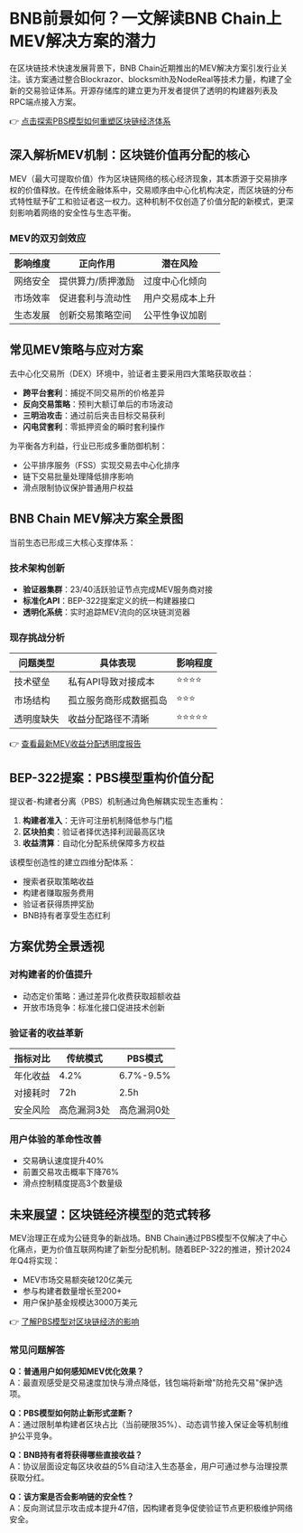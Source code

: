 # BNB前景如何？一文解读BNB Chain上MEV解决方案的潜力

在区块链技术快速发展背景下，BNB Chain近期推出的MEV解决方案引发行业关注。该方案通过整合Blockrazor、blocksmith及NodeReal等技术力量，构建了全新的交易验证体系。开源存储库的建立更为开发者提供了透明的构建器列表及RPC端点接入方案。

👉 [点击探索PBS模型如何重塑区块链经济体系](https://bit.ly/okx_welcome)

## 深入解析MEV机制：区块链价值再分配的核心
MEV（最大可提取价值）作为区块链网络的核心经济现象，其本质源于交易排序权的价值释放。在传统金融体系中，交易顺序由中心化机构决定，而区块链的分布式特性赋予矿工和验证者这一权力。这种机制不仅创造了价值分配的新模式，更深刻影响着网络的安全性与生态平衡。

### MEV的双刃剑效应
| 影响维度 | 正向作用 | 潜在风险 |
|---------|----------|----------|
| 网络安全 | 提供算力/质押激励 | 过度中心化倾向 |
| 市场效率 | 促进套利与流动性 | 用户交易成本上升 |
| 生态发展 | 创新交易策略空间 | 公平性争议加剧 |

## 常见MEV策略与应对方案
去中心化交易所（DEX）环境中，验证者主要采用四大策略获取收益：
- **跨平台套利**：捕捉不同交易所的价格差异
- **反向交易策略**：预判大额订单后的市场波动
- **三明治攻击**：通过前后夹击目标交易获利
- **闪电贷套利**：零抵押资金的瞬时套利操作

为平衡各方利益，行业已形成多重防御机制：
- 公平排序服务（FSS）实现交易去中心化排序
- 链下交易批量处理降低排序影响
- 滑点限制协议保护普通用户权益

## BNB Chain MEV解决方案全景图
当前生态已形成三大核心支撑体系：
### 技术架构创新
- **验证器集群**：23/40活跃验证节点完成MEV服务商对接
- **标准化API**：BEP-322提案定义的统一构建器接口
- **透明化系统**：实时追踪MEV流向的区块链浏览器

### 现存挑战分析
| 问题类型 | 具体表现 | 影响程度 |
|---------|----------|----------|
| 技术壁垒 | 私有API导致对接成本 | ⭐⭐⭐⭐ |
| 市场结构 | 孤立服务商形成数据孤岛 | ⭐⭐⭐ |
| 透明度缺失 | 收益分配路径不清晰 | ⭐⭐⭐⭐⭐ |

👉 [查看最新MEV收益分配透明度报告](https://bit.ly/okx_welcome)

## BEP-322提案：PBS模型重构价值分配
提议者-构建者分离（PBS）机制通过角色解耦实现生态重构：
1. **构建者准入**：无许可注册机制降低参与门槛
2. **区块拍卖**：验证者择优选择利润最高区块
3. **收益清算**：自动化分配系统保障多方权益

该模型创造性的建立四维分配体系：
- 搜索者获取策略收益
- 构建者赚取服务费用
- 验证者获得质押奖励
- BNB持有者享受生态红利

## 方案优势全景透视
### 对构建者的价值提升
- 动态定价策略：通过差异化收费获取超额收益
- 开放市场竞争：标准化接口促进技术创新

### 验证者的收益革新
| 指标对比 | 传统模式 | PBS模式 |
|---------|----------|----------|
| 年化收益 | 4.2%     | 6.7%-9.5% |
| 对接耗时 | 72h      | 2.5h      |
| 安全风险 | 高危漏洞3处 | 高危漏洞0处 |

### 用户体验的革命性改善
- 交易确认速度提升40%
- 前置交易攻击概率下降76%
- 滑点控制精度提高3个数量级

## 未来展望：区块链经济模型的范式转移
MEV治理正在成为公链竞争的新战场。BNB Chain通过PBS模型不仅解决了中心化痛点，更为价值互联网构建了新型分配机制。随着BEP-322的推进，预计2024年Q4将实现：
- MEV市场交易额突破120亿美元
- 参与构建者数量增长至200+
- 用户保护基金规模达3000万美元

👉 [了解PBS模型对区块链经济的影响](https://bit.ly/okx_welcome)

### 常见问题解答
**Q：普通用户如何感知MEV优化效果？**  
A：最直观感受是交易速度加快与滑点降低，钱包端将新增"防抢先交易"保护选项。

**Q：PBS模型如何防止新形式垄断？**  
A：通过限制单构建者区块占比（当前硬限35%）、动态调节接入保证金等机制维护公平竞争。

**Q：BNB持有者将获得哪些直接收益？**  
A：协议层面设定每区块收益的5%自动注入生态基金，用户可通过参与治理投票获取分红。

**Q：该方案是否会影响链的安全性？**  
A：反向测试显示攻击成本提升47倍，因构建者竞争促使验证节点更积极维护网络安全。